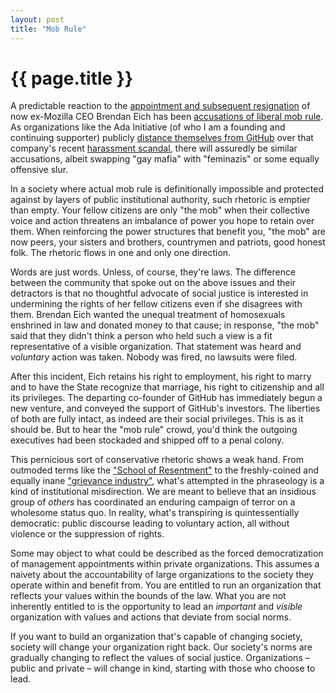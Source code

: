 ```yaml
---
layout: post
title: "Mob Rule"
---
```


# {{ page.title }}

A predictable reaction to the [appointment and subsequent resignation](http://en.wikipedia.org/wiki/Brendan_Eich#CEO_appointment_and_resignation) of now ex-Mozilla CEO Brendan Eich has been [accusations of liberal mob rule](https://www.google.com/search?q=brendan+eich+%22mob+rule%22&tbm=nws). As organizations like the Ada Initiative (of who I am a founding and continuing supporter) publicly [distance themselves from GitHub](http://adainitiative.org/2014/04/ada-initiative-no-longer-partnering-with-github/) over that company's recent [harassment scandal](http://bits.blogs.nytimes.com/2014/04/21/github-founder-resigns-after-investigation/), there will assuredly be similar accusations, albeit swapping "gay mafia" with "feminazis" or some equally offensive slur.

In a society where actual mob rule is definitionally impossible and protected against by layers of public institutional authority, such rhetoric is emptier than empty. Your fellow citizens are only "the mob" when their collective voice and action threatens an imbalance of power you hope to retain over them. When reinforcing the power structures that benefit you, "the mob" are now peers, your sisters and brothers, countrymen and patriots, good honest folk. The rhetoric flows in one and only one direction.

Words are just words. Unless, of course, they're laws. The difference between the community that spoke out on the above issues and their detractors is that no thoughtful advocate of social justice is interested in undermining the rights of her fellow citizens even if she disagrees with them. Brendan Eich wanted the unequal treatment of homosexuals enshrined in law and donated money to that cause; in response, "the mob" said that they didn't think a person who held such a view is a fit representative of a visible organization. That statement was heard and _voluntary_ action was taken. Nobody was fired, no lawsuits were filed.

After this incident, Eich retains his right to employment, his right to marry and to have the State recognize that marriage, his right to citizenship and all its privileges. The departing co-founder of GitHub has immediately begun a new venture, and conveyed the support of GitHub's investors. The liberties of both are fully intact, as indeed are their social privileges. This is as it should be. But to hear the "mob rule" crowd, you'd think the outgoing executives had been stockaded and shipped off to a penal colony.

This pernicious sort of conservative rhetoric shows a weak hand. From outmoded terms like the ["School of Resentment"](http://en.wikipedia.org/wiki/School_of_Resentment) to the freshly-coined and equally inane ["grievance industry"](http://www.mediaite.com/tv/oreilly-blasts-grievance-industry-race-hustlers-make-rich-white-men-the-bad-guys/), what's attempted in the phraseology is a kind of institutional misdirection. We are meant to believe that an insidious group of _others_ has coordinated an enduring campaign of terror on a wholesome status quo. In reality, what's transpiring is quintessentially democratic: public discourse leading to voluntary action, all without violence or the suppression of rights.

Some may object to what could be described as the forced democratization of management appointments within private organizations. This assumes a naivety about the accountability of large organizations to the society they operate within and benefit from. You are entitled to run an organization that reflects your values within the bounds of the law. What you are not inherently entitled to is the opportunity to lead an _important_ and _visible_ organization with values and actions that deviate from social norms.

If you want to build an organization that's capable of changing society, society will change your organization right back. Our society's norms are gradually changing to reflect the values of social justice. Organizations – public and private – will change in kind, starting with those who choose to lead.
